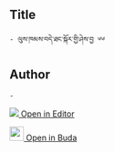 ## Title
	- ལུས་ཁམས་བདེ་ཐང་སྐོར་གྱི་ཤེས་བྱ ༦༦

## Author
	- 



[<img src="https://img.icons8.com/color/25/000000/edit-property.png"> Open in Editor](http://editor.openpecha.org/P004369)

[<img width="25" src="https://library.bdrc.io/icons/BUDA-small.svg"> Open in Buda](https://library.bdrc.io/show/bdr:IE0OPP004369)
